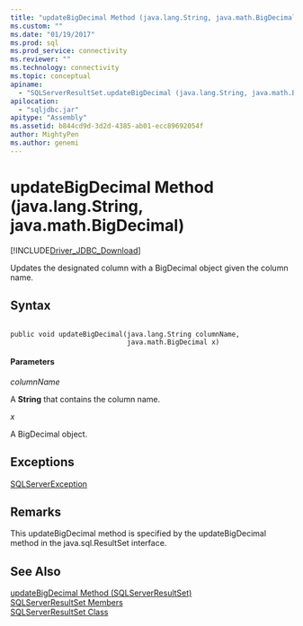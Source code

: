 ```yaml
---
title: "updateBigDecimal Method (java.lang.String, java.math.BigDecimal) | Microsoft Docs"
ms.custom: ""
ms.date: "01/19/2017"
ms.prod: sql
ms.prod_service: connectivity
ms.reviewer: ""
ms.technology: connectivity
ms.topic: conceptual
apiname: 
  - "SQLServerResultSet.updateBigDecimal (java.lang.String, java.math.BigDecimal)"
apilocation: 
  - "sqljdbc.jar"
apitype: "Assembly"
ms.assetid: b844cd9d-3d2d-4385-ab01-ecc89692054f
author: MightyPen
ms.author: genemi
---
```

# updateBigDecimal Method (java.lang.String, java.math.BigDecimal)
[!INCLUDE[Driver_JDBC_Download](../../../includes/driver_jdbc_download.md)]

  Updates the designated column with a BigDecimal object given the column name.  
  
## Syntax  
  
```  
  
public void updateBigDecimal(java.lang.String columnName,  
                             java.math.BigDecimal x)  
```  
  
#### Parameters  
 *columnName*  
  
 A **String** that contains the column name.  
  
 *x*  
  
 A BigDecimal object.  
  
## Exceptions  
 [SQLServerException](../../../connect/jdbc/reference/sqlserverexception-class.md)  
  
## Remarks  
 This updateBigDecimal method is specified by the updateBigDecimal method in the java.sql.ResultSet interface.  
  
## See Also  
 [updateBigDecimal Method &#40;SQLServerResultSet&#41;](../../../connect/jdbc/reference/updatebigdecimal-method-sqlserverresultset.md)   
 [SQLServerResultSet Members](../../../connect/jdbc/reference/sqlserverresultset-members.md)   
 [SQLServerResultSet Class](../../../connect/jdbc/reference/sqlserverresultset-class.md)  
  
  

